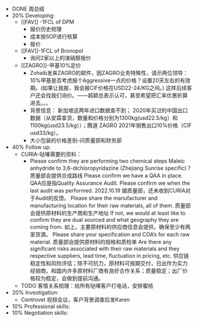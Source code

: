 - DONE 周总结
- 20% Developing:
	- [[FAV]] -1FCL of DPM
		- 报价历史梳理
		- 成本按SOP进行核算
		- 报价
	- [[FAV]]-1FCL of Bronopol
		- 询问2家以上的溴硝醇报价
	- [[ZAGRO]]-甲基10%定价
		- Zohaib发来ZAGRO的邮件，因ZAGRO业务特殊性，请示两位领导：10%甲基是否考虑报个Aggressive一点的价格？设置20天左右的有效期。(如果让我报，我会报CIF价格在USD22-24/KG之间。) 这样后续客户还会找我们询价。——超颖总表示认可，甚至希望把汇率优惠折算进去。。。
		- 背景信息：
		  新加坡这两年进口数据查不到；
		  2020年买过的中国出口数据（从安霖拿货，数量和价格分别为1300kg(usd22.5/kg）和1100kg(usd23.5/kg））；腾道 ZAGRO 2021年销售出口10%价格（CIF usd33/kg）。
		- 大小包装的价格差别-问质量部和财务部
- 40% Follow up:
	- CURIA-哒嗪需要的资料：
		- Please confirm they are performing two chemical steps Maleic anhydride to 3,6-dichloropyridazine (Zhejiang Sunrise specific)？质量部会提供合成路线
		  Please confirm we have a QAA in place. QAA应是指Quality Assurance Audit.
		  Please confirm we when the last audit was performed. 2022.10.19 据质量部，还未收到CURIA对于Audit的反馈。
		  Please share the manufacturer and manufacturing location for their raw materials, all of them. 质量部会提供原材料的生产商和生产地址
		  If not, we would at least like to confirm they are dual sourced and what geography they are coming from. 如上，主要原材料的供应商信息会提供，确保至少有两家货源。
		  Please share your specification and COA’s for each raw material. 质量部会提供原材料的规格和质检单
		  Are there any significant risks associated with their raw materials and they respective suppliers, lead time, fluctuation in pricing, etc. 供应链稳定性和风险评估；除不可抗力，原材料可按期交付，日出作为实力经销商，和国内许多原材料厂商有良好合作关系；质量稳定；出厂价格较为稳定，会做到提前沟通。
	- TODO 客情关系梳理：给所有哒嗪客户打电话，安排蜜桔
- 20% Investigation:
	- Centrovet 视频会议，客户背景调查后发Karen
- 10% Professional skills:
- 10% Negotiation skills:
